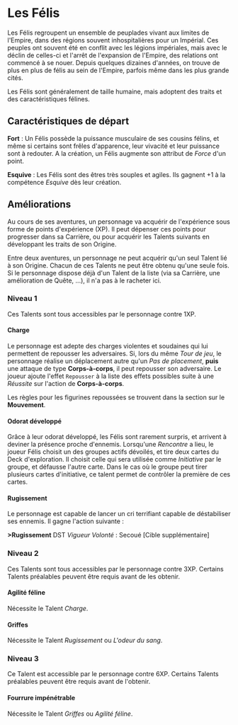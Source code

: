 # Les Félis

Les Félis regroupent un ensemble de peuplades vivant aux limites de l'Empire, dans des régions souvent inhospitalières pour un Impérial. Ces peuples ont souvent été en conflit avec les légions impériales, mais avec le déclin de celles-ci et l'arrêt de l'expansion de l'Empire, des relations ont commencé à se nouer. Depuis quelques dizaines d'années, on trouve de plus en plus de félis au sein de l'Empire, parfois même dans les plus grande cités.

Les Félis sont généralement de taille humaine, mais adoptent des traits et des caractéristiques félines.

## Caractéristiques de départ

**Fort** : Un Félis possède la puissance musculaire de ses cousins félins, et même si certains sont frêles d'apparence, leur vivacité et leur puissance sont à redouter. A la création, un Félis augmente son attribut de _Force_ d'un point.

**Esquive** : Les Félis sont des êtres très souples et agiles. Ils gagnent +1 à la compétence _Esquive_ dès leur création.

## Améliorations

Au cours de ses aventures, un personnage va acquérir de l'expérience sous forme de points d'expérience (XP). Il peut dépenser ces points pour progresser dans sa Carrière, ou pour acquérir les Talents suivants en développant les traits de son Origine.

Entre deux aventures, un personnage ne peut acquérir qu'un seul Talent lié à son Origine. Chacun de ces Talents ne peut être obtenu qu'une seule fois. Si le personnage dispose déjà d'un Talent de la liste (via sa Carrière, une amélioration de Quête, ...), il n'a pas à le racheter ici.

### Niveau 1

Ces Talents sont tous accessibles par le personnage contre 1XP.

#### Charge

Le personnage est adepte des charges violentes et soudaines qui lui permettent de repousser les adversaires. Si, lors du même _Tour de jeu_, le personnage réalise un déplacement autre qu'un _Pas de placement_, **puis** une attaque de type **Corps-à-corps**, il peut repousser son adversaire. Le joueur ajoute l'effet `Repousser` à la liste des effets possibles suite à une _Réussite_ sur l'action de **Corps-à-corps**.

Les règles pour les figurines repoussées se trouvent dans la section sur le **Mouvement**.

#### Odorat développé

Grâce à leur odorat développé, les Félis sont rarement surpris, et arrivent à deviner la présence proche d'ennemis. Lorsqu'une _Rencontre_ a lieu, le joueur Félis choisit un des groupes actifs dévoilés, et tire deux cartes du Deck d'exploration. Il choisit celle qui sera utilisée comme _Initiative_ par le groupe, et défausse l'autre carte. Dans le cas où le groupe peut tirer plusieurs cartes d'initiative, ce talent permet de contrôler la première de ces cartes.

#### Rugissement

Le personnage est capable de lancer un cri terrifiant capable de déstabiliser ses ennemis. Il gagne l'action suivante :

**>Rugissement** DST _Vigueur Volonté_ : Secoué [Cible supplémentaire]

### Niveau 2

Ces Talents sont tous accessibles par le personnage contre 3XP. Certains Talents préalables peuvent être requis avant de les obtenir.

#### Agilité féline

Nécessite le Talent _Charge_.

#### Griffes

Nécessite le Talent _Rugissement_ ou _L'odeur du sang_.

### Niveau 3

Ce Talent est accessible par le personnage contre 6XP. Certains Talents préalables peuvent être requis avant de l'obtenir.

#### Fourrure impénétrable

Nécessite le Talent _Griffes_ ou _Agilité féline_.
